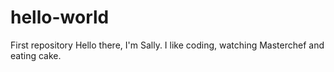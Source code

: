 # hello-world
First repository
Hello there, I'm Sally.
I like coding, watching Masterchef and eating cake. 
